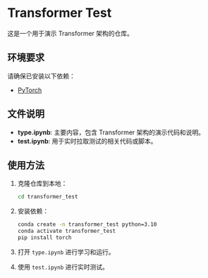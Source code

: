 # Transformer Test

这是一个用于演示 Transformer 架构的仓库。

## 环境要求

请确保已安装以下依赖：
- [PyTorch](https://pytorch.org/) 

## 文件说明

- **type.ipynb**: 主要内容，包含 Transformer 架构的演示代码和说明。
- **test.ipynb**: 用于实时拉取测试的相关代码或脚本。

## 使用方法

1. 克隆仓库到本地：
    ```bash
    cd transformer_test
    ```

2. 安装依赖：
    ```bash
    conda create -n transformer_test python=3.10
    conda activate transformer_test
    pip install torch
    ```

3. 打开 `type.ipynb` 进行学习和运行。

4. 使用 `test.ipynb` 进行实时测试。
